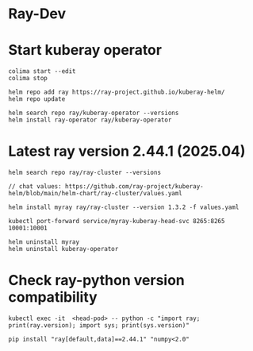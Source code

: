 # Ray-Dev

# Start kuberay operator

```
colima start --edit
colima stop

helm repo add ray https://ray-project.github.io/kuberay-helm/
helm repo update

helm search repo ray/kuberay-operator --versions
helm install ray-operator ray/kuberay-operator
```

# Latest ray version 2.44.1 (2025.04)

```
helm search repo ray/ray-cluster --versions

// chat values: https://github.com/ray-project/kuberay-helm/blob/main/helm-chart/ray-cluster/values.yaml

helm install myray ray/ray-cluster --version 1.3.2 -f values.yaml

kubectl port-forward service/myray-kuberay-head-svc 8265:8265 10001:10001

helm uninstall myray
helm uninstall kuberay-operator
```

# Check ray-python version compatibility

```
kubectl exec -it  <head-pod> -- python -c "import ray; print(ray.version); import sys; print(sys.version)"

pip install "ray[default,data]==2.44.1" "numpy<2.0"
```
